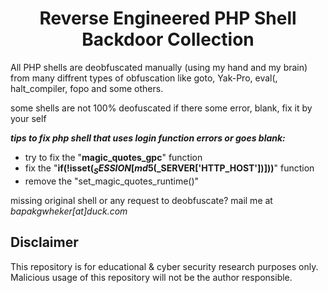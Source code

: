 <div align="center"><h1>Reverse Engineered PHP Shell Backdoor Collection</h1></div> 

All PHP shells are deobfuscated manually (using my hand and my brain) from many diffrent types of obfuscation like goto, Yak-Pro, eval(, halt_compiler, fopo and some others.

some shells are not 100% deofuscated if there some error, blank, fix it by your self

***tips to fix php shell that uses login function errors or goes blank:***
* try to fix the "**magic_quotes_gpc**" function
* fix the "**if(!isset($_SESSION[md5($_SERVER['HTTP_HOST'])]))**" function
* remove the "set_magic_quotes_runtime()"

missing original shell or any request to deobfuscate? mail me at *bapakgwheker[at]duck.com*

## Disclaimer

This repository is for educational & cyber security research purposes only.
Malicious usage of this repository will not be the author responsible.
